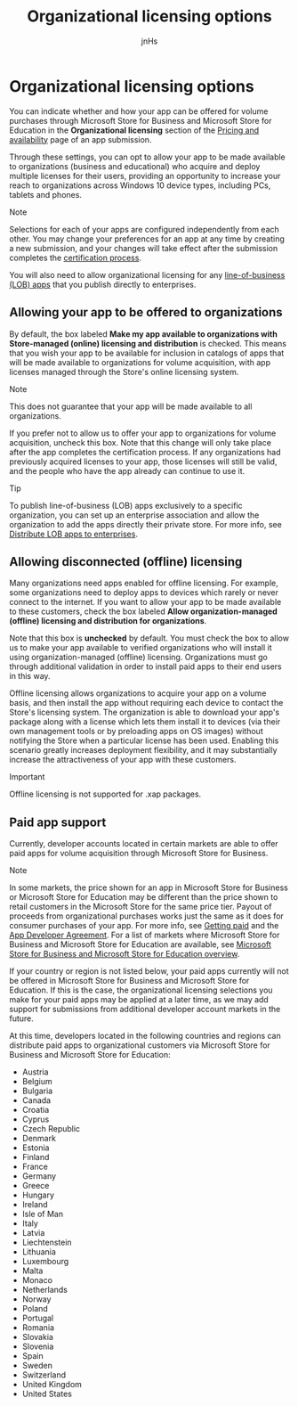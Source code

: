 ﻿---
author: jnHs
Description: You can indicate whether and how your app can be offered for volume purchases through the Microsoft Store for Business and Microsoft Store for Education in the Organizational licensing section of an app submission.
title: Organizational licensing options
ms.assetid: 1EB139B0-67E7-4F66-AAEF-491B1E52E96F
ms.author: wdg-dev-content
ms.date: 06/14/2017
ms.topic: article
ms.prod: windows
ms.technology: uwp
keywords: windows 10, uwp, store for business, store for education, organizational, volume licensing
---

# Organizational licensing options


You can indicate whether and how your app can be offered for volume purchases through Microsoft Store for Business and Microsoft Store for Education in the **Organizational licensing** section of the [Pricing and availability](set-app-pricing-and-availability.md#organizational-licensing) page of an app submission.

Through these settings, you can opt to allow your app to be made available to organizations (business and educational) who acquire and deploy multiple licenses for their users, providing an opportunity to increase your reach to organizations across Windows 10 device types, including PCs, tablets and phones.

> [!NOTE]
> Selections for each of your apps are configured independently from each other. You may change your preferences for an app at any time by creating a new submission, and your changes will take effect after the submission completes the [certification process](the-app-certification-process.md).

You will also need to allow organizational licensing for any [line-of-business (LOB) apps](distribute-lob-apps-to-enterprises.md) that you publish directly to enterprises.

## Allowing your app to be offered to organizations

By default, the box labeled **Make my app available to organizations with Store-managed (online) licensing and distribution** is checked. This means that you wish your app to be available for inclusion in catalogs of apps that will be made available to organizations for volume acquisition, with app licenses managed through the Store's online licensing system.

> [!NOTE]
> This does not guarantee that your app will be made available to all organizations.

If you prefer not to allow us to offer your app to organizations for volume acquisition, uncheck this box. Note that this change will only take place after the app completes the certification process. If any organizations had previously acquired licenses to your app, those licenses will still be valid, and the people who have the app already can continue to use it.

> [!TIP]
> To publish line-of-business (LOB) apps exclusively to a specific organization, you can set up an enterprise association and allow the organization to add the apps directly their private store. For more info, see [Distribute LOB apps to enterprises](distribute-lob-apps-to-enterprises.md).


## Allowing disconnected (offline) licensing

Many organizations need apps enabled for offline licensing. For example, some organizations need to deploy apps to devices which rarely or never connect to the internet. If you want to allow your app to be made available to these customers, check the box labeled **Allow organization-managed (offline) licensing and distribution for organizations**.

Note that this box is **unchecked** by default. You must check the box to allow us to make your app available to verified organizations who will install it using organization-managed (offline) licensing. Organizations must go through additional validation in order to install paid apps to their end users in this way.

Offline licensing allows organizations to acquire your app on a volume basis, and then install the app without requiring each device to contact the Store's licensing system. The organization is able to download your app's package along with a license which lets them install it to devices (via their own management tools or by preloading apps on OS images) without notifying the Store when a particular license has been used. Enabling this scenario greatly increases deployment flexibility, and it may substantially increase the attractiveness of your app with these customers.

> [!IMPORTANT]
> Offline licensing is not supported for .xap packages.  

 
## Paid app support

Currently, developer accounts located in certain markets are able to offer paid apps for volume acquisition through Microsoft Store for Business. 

> [!NOTE]
> In some markets, the price shown for an app in Microsoft Store for Business or Microsoft Store for Education may be different than the price shown to retail customers in the Microsoft Store for the same price tier. Payout of proceeds from organizational purchases works just the same as it does for consumer purchases of your app. For more info, see [Getting paid](getting-paid-apps.md) and the [App Developer Agreement](https://msdn.microsoft.com/library/windows/apps/hh694058). For a list of markets where Microsoft Store for Business and Microsoft Store for Education are available, see [Microsoft Store for Business and Microsoft Store for Education overview](https://technet.microsoft.com/itpro/windows/manage/windows-store-for-business-overview#supported-markets).

If your country or region is not listed below, your paid apps currently will not be offered in Microsoft Store for Business and Microsoft Store for Education. If this is the case, the organizational licensing selections you make for your paid apps may be applied at a later time, as we may add support for submissions from additional developer account markets in the future.

At this time, developers located in the following countries and regions can distribute paid apps to organizational customers via Microsoft Store for Business and Microsoft Store for Education:

- Austria
- Belgium
- Bulgaria
- Canada
- Croatia
- Cyprus
- Czech Republic
- Denmark
- Estonia
- Finland
- France
- Germany
- Greece
- Hungary
- Ireland
- Isle of Man
- Italy
- Latvia
- Liechtenstein
- Lithuania
- Luxembourg
- Malta
- Monaco
- Netherlands
- Norway
- Poland
- Portugal
- Romania
- Slovakia
- Slovenia
- Spain
- Sweden
- Switzerland
- United Kingdom
- United States
